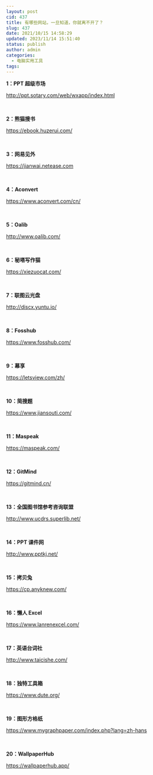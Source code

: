 ```yaml
---
layout: post
cid: 437
title: 有哪些网站，一旦知道，你就离不开了？
slug: 437
date: 2021/10/15 14:58:29
updated: 2023/11/14 15:51:40
status: publish
author: admin
categories: 
  - 电脑实用工具
tags: 
---
```



<p line="Kd4K">
	<strong class="ql-font-droid ql-size-13">1：PPT 超级市场</strong>
</p>
<p line="3mX1">
	<a class="ql-font-droid ql-size-13 ql-link" href="http://ppt.sotary.com/web/wxapp/index.html" target="_blank" rel="noopener noreferrer nofollow">http://ppt.sotary.com/web/wxapp/index.html</a>
</p>
<p line="gsau">
	<br />
</p>
<p line="ZwiC">
	<strong class="ql-font-droid ql-size-13">2：熊猫搜书</strong>
</p>
<p line="JRxb">
	<a class="ql-font-droid ql-size-13 ql-link" href="https://ebook.huzerui.com/#/" target="_blank" rel="noopener noreferrer nofollow">https://ebook.huzerui.com/</a>
</p>
<p line="0Y2Z">
	<br />
</p>
<p line="Al5A">
	<strong class="ql-font-droid ql-size-13">3：网易见外</strong>
</p>
<p line="VnbI">
	<a class="ql-font-droid ql-size-13 ql-link" href="https://jianwai.netease.com/" target="_blank" rel="noopener noreferrer nofollow">https://jianwai.netease.com</a>
</p>
<p line="6Rc9">
	<br />
</p>
<p line="7iqW">
	<strong class="ql-font-droid ql-size-13">4：Aconvert</strong>
</p>
<p line="ikcR">
	<a class="ql-font-droid ql-size-13 ql-link" href="https://www.aconvert.com/cn/" target="_blank" rel="noopener noreferrer nofollow">https://www.aconvert.com/cn/</a>
</p>
<p line="BJpu">
	<br />
</p>
<p line="wl7L">
	<strong class="ql-font-droid ql-size-13">5：Oalib</strong>
</p>
<p line="jhas">
	<a class="ql-font-droid ql-size-13 ql-link" href="http://www.oalib.com/" target="_blank" rel="noopener noreferrer nofollow">http://www.oalib.com/</a>
</p>
<p line="WerA">
	<br />
</p>
<p line="cYtf">
	<strong class="ql-font-droid ql-size-13">6：秘塔写作猫</strong>
</p>
<p line="aEdH">
	<a class="ql-font-droid ql-size-13 ql-link" href="https://xiezuocat.com/" target="_blank" rel="noopener noreferrer nofollow">https://xiezuocat.com/</a>
</p>
<p line="ihtk">
	<br />
</p>
<p line="mC9x">
	<strong class="ql-font-droid ql-size-13">7：联图云光盘</strong>
</p>
<p line="sfTA">
	<a class="ql-font-droid ql-size-13 ql-link" href="http://discx.yuntu.io/" target="_blank" rel="noopener noreferrer nofollow">http://discx.yuntu.io/</a>
</p>
<p line="DGbs">
	<br />
</p>
<p line="rwh5">
	<strong class="ql-font-droid ql-size-13">8：Fosshub</strong>
</p>
<p line="JxaY">
	<a class="ql-font-droid ql-size-13 ql-link" href="https://www.fosshub.com/" target="_blank" rel="noopener noreferrer nofollow">https://www.fosshub.com/</a>
</p>
<p line="U1UL">
	<br />
</p>
<p line="Arbf">
	<strong class="ql-font-droid ql-size-13">9：幕享</strong>
</p>
<p line="vYEF">
	<a class="ql-font-droid ql-size-13 ql-link" href="https://letsview.com/zh/" target="_blank" rel="noopener noreferrer nofollow">https://letsview.com/zh/</a>
</p>
<p line="4Px9">
	<br />
</p>
<p line="QyV5">
	<strong class="ql-font-droid ql-size-13">10：简搜题</strong>
</p>
<p line="Kewo">
	<a class="ql-font-droid ql-size-13 ql-link" href="https://www.jiansouti.com/" target="_blank" rel="noopener noreferrer nofollow">https://www.jiansouti.com/</a>
</p>
<p line="5e1K">
	<br />
</p>
<p line="IcLy">
	<strong class="ql-font-droid ql-size-13">11：Maspeak</strong>
</p>
<p line="iQim">
	<a class="ql-font-droid ql-size-13 ql-link" href="https://maspeak.com/" target="_blank" rel="noopener noreferrer nofollow">https://maspeak.com/</a>
</p>
<p line="8MK4">
	<br />
</p>
<p line="BhB0">
	<strong class="ql-font-droid ql-size-13">12：GitMind</strong>
</p>
<p line="U7AE">
	<a class="ql-font-droid ql-size-13 ql-link" href="https://gitmind.cn/" target="_blank" rel="noopener noreferrer nofollow">https://gitmind.cn/</a>
</p>
<p line="PnOg">
	<br />
</p>
<p line="MKsN">
	<strong class="ql-font-droid ql-size-13">13：全国图书馆参考咨询联盟</strong>
</p>
<p line="lRgx">
	<a class="ql-font-droid ql-size-13 ql-link" href="http://www.ucdrs.superlib.net/" target="_blank" rel="noopener noreferrer nofollow">http://www.ucdrs.superlib.net/</a>
</p>
<p line="9seJ">
	<br />
</p>
<p line="ZEXO">
	<strong class="ql-font-droid ql-size-13">14：PPT 课件网</strong>
</p>
<p line="ivzt">
	<a class="ql-font-droid ql-size-13 ql-link" href="http://www.pptkj.net/" target="_blank" rel="noopener noreferrer nofollow">http://www.pptkj.net/</a>
</p>
<p line="O9cq">
	<br />
</p>
<p line="iHWg">
	<strong class="ql-font-droid ql-size-13">15：拷贝兔</strong>
</p>
<p line="CZN1">
	<a class="ql-font-droid ql-size-13 ql-link" href="https://cp.anyknew.com/" target="_blank" rel="noopener noreferrer nofollow">https://cp.anyknew.com/</a>
</p>
<p line="HN6a">
	<br />
</p>
<p line="JYAB">
	<strong class="ql-font-droid ql-size-13">16：懒人 Excel</strong>
</p>
<p line="Q5gX">
	<a class="ql-font-droid ql-size-13 ql-link" href="https://www.lanrenexcel.com/" target="_blank" rel="noopener noreferrer nofollow">https://www.lanrenexcel.com/</a>
</p>
<p line="mVgs">
	<br />
</p>
<p line="V5Ms">
	<strong class="ql-font-droid ql-size-13">17：英语台词社</strong>
</p>
<p line="t1F2">
	<a class="ql-font-droid ql-size-13 ql-link" href="http://www.taicishe.com/" target="_blank" rel="noopener noreferrer nofollow">http://www.taicishe.com/</a>
</p>
<p line="LRmn">
	<br />
</p>
<p line="UHZd">
	<strong class="ql-font-droid ql-size-13">18：独特工具箱</strong>
</p>
<p line="fG2Q">
	<a class="ql-font-droid ql-size-13 ql-link" href="https://www.dute.org/" target="_blank" rel="noopener noreferrer nofollow">https://www.dute.org/</a>
</p>
<p line="fP0o">
	<br />
</p>
<p line="opmv">
	<strong class="ql-font-droid ql-size-13">19：图形方格纸</strong>
</p>
<p line="GfMV">
	<a class="ql-font-droid ql-size-13 ql-link" href="https://www.mygraphpaper.com/index.php?lang=zh-hans" target="_blank" rel="noopener noreferrer nofollow">https://www.mygraphpaper.com/index.php?lang=zh-hans</a>
</p>
<p line="zsSI">
	<br />
</p>
<p line="jo16">
	<strong class="ql-font-droid ql-size-13">20：WallpaperHub</strong>
</p>
<p line="rfL1">
	<a class="ql-font-droid ql-size-13 ql-link" href="https://wallpaperhub.app/" target="_blank" rel="noopener noreferrer nofollow">https://wallpaperhub.app/</a>
</p>